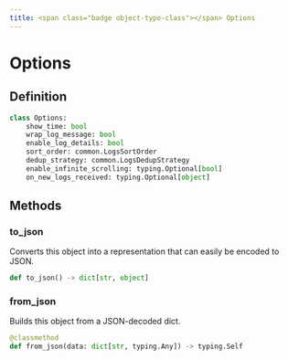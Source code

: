 ```yaml
---
title: <span class="badge object-type-class"></span> Options
---
```

# <span class="badge object-type-class"></span> Options

## Definition

```python
class Options:
    show_time: bool
    wrap_log_message: bool
    enable_log_details: bool
    sort_order: common.LogsSortOrder
    dedup_strategy: common.LogsDedupStrategy
    enable_infinite_scrolling: typing.Optional[bool]
    on_new_logs_received: typing.Optional[object]
```
## Methods

### <span class="badge object-method"></span> to_json

Converts this object into a representation that can easily be encoded to JSON.

```python
def to_json() -> dict[str, object]
```

### <span class="badge object-method"></span> from_json

Builds this object from a JSON-decoded dict.

```python
@classmethod
def from_json(data: dict[str, typing.Any]) -> typing.Self
```

